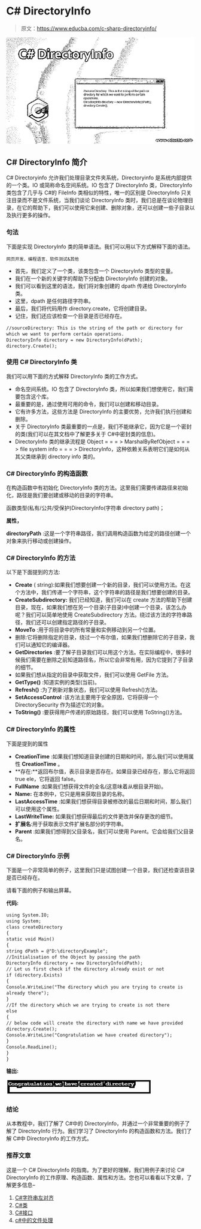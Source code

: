 # C# DirectoryInfo

> 原文：<https://www.educba.com/c-sharp-directoryinfo/>

![C# DirectoryInfo](img/107b9798ecd4ddc79f15df731aeb722f.png)



## C# DirectoryInfo 简介

C# Directoryinfo 允许我们处理目录文件夹系统，Directoryinfo 是系统内部提供的一个类。IO 或简称命名空间系统。IO 包含了 DirectoryInfo 类，DirectoryInfo 类包含了几乎与 C#的 FileInfo 类相似的特性，唯一的区别是 DirectoryInfo 只关注目录而不是文件系统，当我们谈论 DirectoryInfo 类时，我们总是在谈论物理目录，在它的帮助下，我们可以使用它来创建、删除对象，还可以创建一些子目录以及执行更多的操作。

### 句法

下面是实现 DirectoryInfo 类的简单语法。我们可以用以下方式解释下面的语法。

<small>网页开发、编程语言、软件测试&其他</small>

*   首先，我们定义了一个类，该类包含一个 DirectoryInfo 类型的变量。
*   我们在一个新的关键字的帮助下分配由 DirectoryInfo 创建的对象。
*   我们可以看到这里的语法，我们将对象创建的 dpath 传递给 DirectoryInfo 类。
*   这里，dpath 是任何路径字符串。
*   最后，我们将代码用作 directory.create，它将创建目录。
*   记住，我们还应该检查一个目录是否已经存在。

```
//sourceDirectory: This is the string of the path or directory for which we want to perform certain operations.
DirectoryInfo directory = new DirectoryInfo(dPath);
directory.Create();
```

### 使用 C# DirectoryInfo 类

我们可以用下面的方式解释 DirectoryInfo 类的工作方式。

*   命名空间系统。IO 包含了 DirectoryInfo 类，所以如果我们想使用它，我们需要包含这个库。
*   最重要的是，通过使用可用的命令，我们可以创建和移动目录。
*   它有许多方法，这些方法是 DirectoryInfo 的主要优势，允许我们执行创建和删除。
*   关于 DirectoryInfo 类最重要的一点是，我们不能继承它，因为它是一个密封的类(我们可以在其文档中了解更多关于 C#中密封类的信息)。
*   DirectoryInfo 类的继承流程是 Object = = = > MarshalByRefObject = = = > file system info = = = > DirectoryInfo，这种依赖关系表明它们是如何从其父类继承到 directory info 类的。

### C# DirectoryInfo 的构造函数

在构造函数中有初始化 DirectoryInfo 类的方法。这里我们需要传递路径来初始化，路径是我们要创建或移动的目录的字符串。

函数类型(私有/公共/受保护)DirectoryInfo(字符串 directory path)；

**属性，**

**directoryPath** :这是一个字符串路径，我们调用构造函数为给定的路径创建一个对象来执行移动或创建操作。

### C# DirectoryInfo 的方法

以下是下面提到的方法:

*   **Create** ( string):如果我们想要创建一个新的目录，我们可以使用方法。在这个方法中，我们传递一个字符串，这个字符串的路径是我们想要创建的目录。
*   **CreateSubdirectory:** 我们已经知道，我们可以在 create 方法的帮助下创建目录，现在，如果我们想在另一个目录(子目录)中创建一个目录，该怎么办呢？我们可以简单地使用 CreateSubdirectory 方法。绕过该方法的字符串路径，我们还可以创建指定路径的子目录。
*   **MoveTo** :用于将目录中的所有常量和实例移动到另一个位置。
*   删除:它将删除指定的目录，绕过一个布尔值，如果我们想删除它的子目录，我们可以通知它的编译器。
*   **GetDirectories** :要了解子目录我们可以用这个方法。在实际编程中，很多时候我们需要在删除之前知道路径名，所以它会非常有用，因为它提到了子目录的细节。
*   如果我们想从指定的目录中获取文件，我们可以使用 GetFile 方法。
*   **GetType()** :知道实例的类型(当前)。
*   **Refresh()** :为了刷新对象状态，我们可以使用 Refresh()方法。
*   **SetAccessControl** :该方法主要用于安全原因，它将获得一个 DirectorySecurity 作为描述它的对象。
*   **ToString()** :要获得用户传递的原始路径，我们可以使用 ToString()方法。

### C# DirectoryInfo 的属性

下面是提到的属性

*   **CreationTime** :如果我们想知道目录创建的日期和时间，那么我们可以使用属性 **CreationTime** 。
*   **存在:**返回布尔值，表示目录是否存在。如果目录已经存在，那么它将返回 true ele，它将返回 false。
*   **FullName** :如果我们想获得文件的全名(这意味着从根目录开始)。
*   **Name:** 在本例中，它只是用来获取目录的名称。
*   **LastAccessTime** :如果我们想获得目录被修改的最后日期和时间，那么我们可以使用这个属性。
*   **LastWriteTime:** 如果我们想获得最后的文件更改并保存更改的细节。
*   **扩展名**:用于获取表示文件扩展名部分的字符串。
*   **Parent** :如果我们想得到父目录名，我们可以使用 Parent。它会给我们父目录名。

### C# DirectoryInfo 示例

下面是一个非常简单的例子，这里我们只是试图创建一个目录，我们还检查该目录是否已经存在。

请看下面的例子和输出屏幕。

**代码:**

```
using System.IO;
using System;
class createDirectory
{
static void Main()
{
string dPath = @"D:\directoryExample";
//Initialisation of the Object by passing the path
DirectoryInfo directory = new DirectoryInfo(dPath);
// Let us first check if the directory already exist or not
if (directory.Exists)
{
Console.WriteLine("The directory which you are trying to create is already there");
}
//If the directory which we are trying to create is not there
else
{
// below code will create the directory with name we have provided
directory.Create();
Console.WriteLine("Congratulation we have created directory");
}
Console.ReadLine();
}
}
```

**输出:**

![C# DirectoryInfo output](img/9b2639e4df89e44382f5e425e62cb81a.png)



### 结论

从本教程中，我们了解了 C#中的 DirectoryInfo，并通过一个非常重要的例子了解了 DirectoryInfo 行为。我们学习了 DirectoryInfo 的构造函数和方法。我们了解 C#中 DirectoryInfo 的工作方式。

### 推荐文章

这是一个 C# DirectoryInfo 的指南。为了更好的理解，我们用例子来讨论 C# DirectoryInfo 的工作原理、构造函数、属性和方法。您也可以看看以下文章，了解更多信息–

1.  [C#字符串左对齐](https://www.educba.com/c-sharp-string-padleft/)
2.  [C#类](https://www.educba.com/c-sharp-class/)
3.  [C#接口](https://www.educba.com/c-sharp-interface/)
4.  [c#中的文件处理](https://www.educba.com/file-handling-in-c-sharp/)





